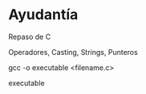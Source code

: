 # Ayudantía 
Repaso de C

Operadores, Casting, Strings, Punteros


gcc -o executable <filename.c>

executable

